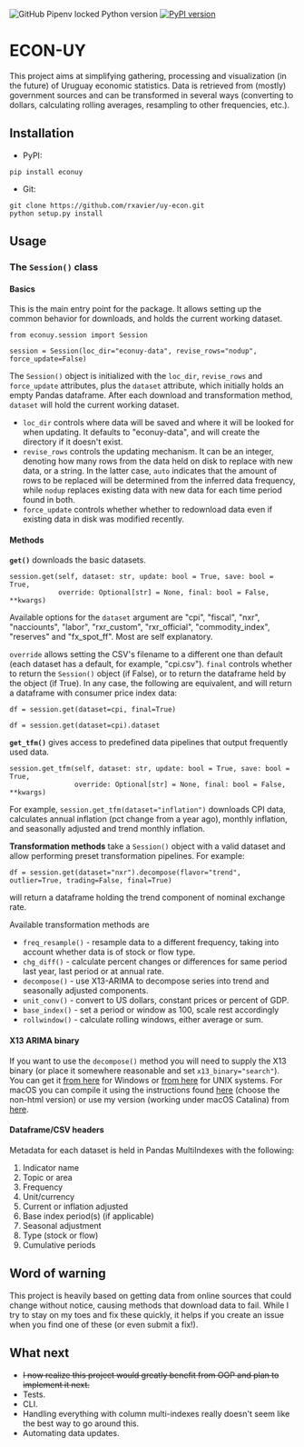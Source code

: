 ![GitHub Pipenv locked Python version](https://img.shields.io/github/pipenv/locked/python-version/rxavier/uy-econ)
[![PyPI version](https://badge.fury.io/py/econuy.svg)](https://badge.fury.io/py/econuy)

# ECON-UY

This project aims at simplifying gathering, processing and visualization (in the future) of Uruguay economic statistics. Data is retrieved from (mostly) government sources and can be transformed in several ways (converting to dollars, calculating rolling averages, resampling to other frequencies, etc.).

## Installation

* PyPI:

```
pip install econuy
```


* Git:

```
git clone https://github.com/rxavier/uy-econ.git
python setup.py install
```

## Usage

### The `Session()` class

#### Basics

This is the main entry point for the package. It allows setting up the common behavior for downloads, and holds the current working dataset.

```
from econuy.session import Session

session = Session(loc_dir="econuy-data", revise_rows="nodup", force_update=False)
```

The `Session()` object is initialized with the `loc_dir`, `revise_rows` and `force_update` attributes, plus the `dataset` attribute, which initially holds an empty Pandas dataframe. After each download and transformation method, `dataset` will hold the current working dataset.

* `loc_dir` controls where data will be saved and where it will be looked for when updating. It defaults to "econuy-data", and will create the directory if it doesn't exist.
* `revise_rows` controls the updating mechanism. It can be an integer, denoting how many rows from the data held on disk to replace with new data, or a string. In the latter case, `auto` indicates that the amount of rows to be replaced will be determined from the inferred data frequency, while `nodup` replaces existing data with new data for each time period found in both.
* `force_update` controls whether whether to redownload data even if existing data in disk was modified recently.

#### Methods

**`get()`** downloads the basic datasets.
```
session.get(self, dataset: str, update: bool = True, save: bool = True, 
            override: Optional[str] = None, final: bool = False, **kwargs)
```
Available options for the `dataset` argument are "cpi", "fiscal", "nxr", "nacciounts", "labor", "rxr_custom", "rxr_official", "commodity_index", "reserves" and "fx_spot_ff". Most are self explanatory.

`override` allows setting the CSV's filename to a different one than default (each dataset has a default, for example, "cpi.csv"). `final` controls whether to return the `Session()` object (if False), or to return the dataframe held by the object (if True). In any case, the following are equivalent, and will return a dataframe with consumer price index data:

```
df = session.get(dataset=cpi, final=True)

df = session.get(dataset=cpi).dataset
```

**`get_tfm()`** gives access to predefined data pipelines that output frequently used data.
```
session.get_tfm(self, dataset: str, update: bool = True, save: bool = True,
                override: Optional[str] = None, final: bool = False, **kwargs)
```
For example, `session.get_tfm(dataset="inflation")` downloads CPI data, calculates annual inflation (pct change from a year ago), monthly inflation, and seasonally adjusted and trend monthly inflation.

**Transformation methods** take a `Session()` object with a valid dataset and allow performing preset transformation pipelines. For example:
```
df = session.get(dataset="nxr").decompose(flavor="trend", outlier=True, trading=False, final=True)
```
will return a dataframe holding the trend component of nominal exchange rate.

Available transformation methods are 
* `freq_resample()` - resample data to a different frequency, taking into account whether data is of stock or flow type.
* `chg_diff()` - calculate percent changes or differences for same period last year, last period or at annual rate.
* `decompose()` - use X13-ARIMA to decompose series into trend and seasonally adjusted components.
* `unit_conv()` - convert to US dollars, constant prices or percent of GDP.
* `base_index()` - set a period or window as 100, scale rest accordingly
* `rollwindow()` - calculate rolling windows, either average or sum.

#### X13 ARIMA binary

If you want to use the `decompose()` method  you will need to supply the X13 binary (or place it somewhere reasonable and set `x13_binary="search"`). You can get it [from here](https://www.census.gov/srd/www/x13as/x13down_pc.html) for Windows or [from here](https://www.census.gov/srd/www/x13as/x13down_unix.html) for UNIX systems. For macOS you can compile it using the instructions found [here](https://github.com/christophsax/seasonal/wiki/Compiling-X-13ARIMA-SEATS-from-Source-for-OS-X) (choose the non-html version) or use my version (working under macOS Catalina) from [here](https://drive.google.com/open?id=1HxFoi57TWaBMV90NoOAbM8hWdZS9uoz_).

#### Dataframe/CSV headers

Metadata for each dataset is held in Pandas MultiIndexes with the following:

1) Indicator name
2) Topic or area
3) Frequency
4) Unit/currency
5) Current or inflation adjusted
6) Base index period(s) (if applicable)
7) Seasonal adjustment
8) Type (stock or flow)
9) Cumulative periods

## Word of warning

This project is heavily based on getting data from online sources that could change without notice, causing methods that download data to fail. While I try to stay on my toes and fix these quickly, it helps if you create an issue when you find one of these (or even submit a fix!).

## What next

* ~~I now realize this project would greatly benefit from OOP and plan to implement it next.~~
* Tests.
* CLI.
* Handling everything with column multi-indexes really doesn't seem like the best way to go around this.
* Automating data updates.
